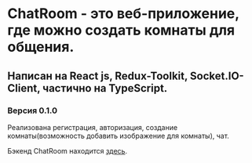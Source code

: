 # ChatRoom - это веб-приложение, где можно создать комнаты для общения.

## Написан на React js, Redux-Toolkit, Socket.IO-Client, частично на TypeScript.

### Версия 0.1.0

Реализована регистрация, авторизация, создание комнаты(возможность добавить изображение для комнаты), чат.

Бэкенд ChatRoom находится [здесь](https://github.com/pavel-developer2001/chatRoom-backend).


